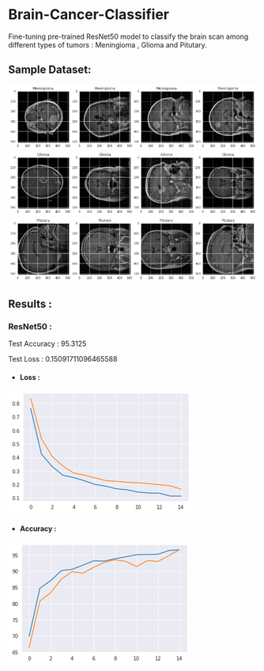 # Brain-Cancer-Classifier
Fine-tuning pre-trained ResNet50 model to classify the brain scan among different types of tumors : Meningioma , Glioma and Pitutary.

## Sample Dataset:
![sample_dataset](https://github.com/namratha777/Brain-Cancer-Classifier/blob/main/sampleDataSet.png)
![sample_dataset1](https://github.com/namratha777/Brain-Cancer-Classifier/blob/main/sampleDataSet1.png)
![sample_dataset2](https://github.com/namratha777/Brain-Cancer-Classifier/blob/main/sampleDataSet2.png)

## Results :
### ResNet50 :
Test Accuracy :   95.3125

Test Loss :       0.15091711096465588
- #### Loss :
 ![loss](https://github.com/namratha777/Brain-Cancer-Classifier/blob/main/loss.png)


- #### Accuracy :
![accuracy](https://github.com/namratha777/Brain-Cancer-Classifier/blob/main/accuracy.png)
